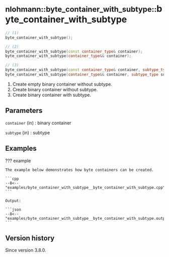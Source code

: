 # <small>nlohmann::byte_container_with_subtype::</small>byte_container_with_subtype

```cpp
// (1)
byte_container_with_subtype();

// (2)
byte_container_with_subtype(const container_type& container);
byte_container_with_subtype(container_type&& container);

// (3)
byte_container_with_subtype(const container_type& container, subtype_type subtype);
byte_container_with_subtype(container_type&& container, subtype_type subtype);
```

1. Create empty binary container without subtype.
2. Create binary container without subtype.
3. Create binary container with subtype.

## Parameters

`container` (in)
:   binary container

`subtype` (in)
:   subtype

## Examples

??? example

    The example below demonstrates how byte containers can be created.

    ```cpp
    --8<-- "examples/byte_container_with_subtype__byte_container_with_subtype.cpp"
    ```
    
    Output:
    
    ```json
    --8<-- "examples/byte_container_with_subtype__byte_container_with_subtype.output"
    ```

## Version history

Since version 3.8.0.

